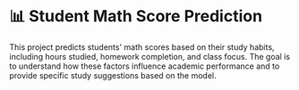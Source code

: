 # 📊 Student Math Score Prediction

This project predicts students' math scores based on their study habits, including hours studied, homework completion, and class focus.
The goal is to understand how these factors influence academic performance and to provide specific study suggestions based on the model.
